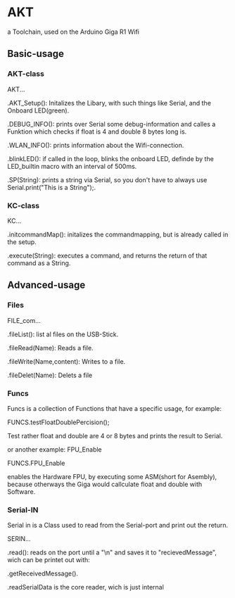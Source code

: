 # AKT
a Toolchain, used on the Arduino Giga R1 Wifi

## Basic-usage

### AKT-class
AKT...

.AKT_Setup(): Initalizes the Libary, with such things like Serial, and the Onboard LED(green).

.DEBUG_INFO(): prints over Serial some debug-information and calles a Funktion which checks if float is 4 and double 8 bytes long is.

.WLAN_INFO(): prints information about the Wifi-connection.

.blinkLED(): if called in the loop, blinks the onboard LED, definde by the LED_builtin macro with an interval of 500ms.

.SP(String): prints a string via Serial, so you don't have to always use Serial.print("This is a String");.

### KC-class
KC...

.initcommandMap(): initalizes the commandmapping, but is already called in the setup.

.execute(String): executes a command, and returns the return of that command as a String.

## Advanced-usage

### Files

FILE_com...

.fileList(): list al files on the USB-Stick.

.fileRead(Name): Reads a file.

.fileWrite(Name,content): Writes to a file.

.fileDelet(Name): Delets a file

### Funcs
Funcs is a collection of Functions that have a specific usage, for example:

FUNCS.testFloatDoublePercision();

Test rather float and double are 4 or 8 bytes and prints the result to Serial.

or another example: FPU_Enable

FUNCS.FPU_Enable

enables the Hardware FPU, by executing some ASM(short for Asembly), because otherways the Giga would callculate float and double with Software.

### Serial-IN
Serial in is a Class used to read from the Serial-port and print out the return.

SERIN...

.read(): reads on the port until a "\n" and saves it to "recievedMessage", wich can be printet out with:

.getReceivedMessage().

.readSerialData is the core reader, wich is just internal
